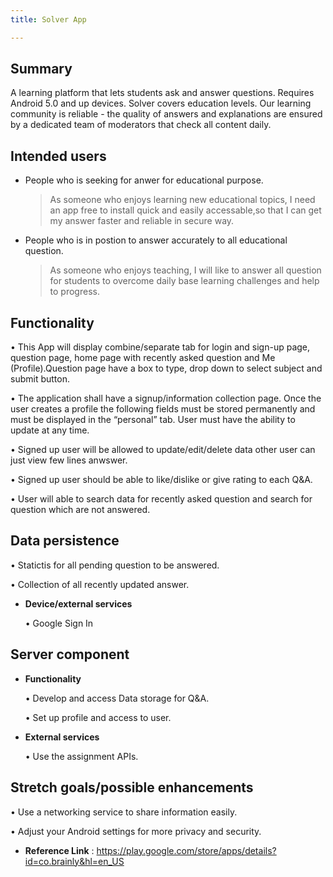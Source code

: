 ```yaml
---
title: Solver App

---
```


## Summary

A learning platform that lets students ask and answer questions. Requires Android 5.0 and up devices. 
Solver covers education levels. Our learning community is reliable - the quality of answers and explanations are ensured by a dedicated team of moderators that check all content daily.

## Intended users


* People who is seeking for anwer for educational purpose. 
    > As someone who enjoys learning new educational topics, I need an app free to install quick and easily accessable,so that I can get my answer faster and reliable in secure way.
 * People who is in postion to answer accurately to all educational question. 
    > As someone who enjoys teaching, I will like to answer all question for students to overcome daily base learning challenges and help to progress.

## Functionality

• This App will display combine/separate tab for login and sign-up page, question page, home page with recently asked question and Me (Profile).Question page have a box to type, drop down to select subject and submit button.

• The application shall have a signup/information collection page. Once the user creates a profile the following fields must be stored permanently and must be displayed in the “personal” tab. User must have the ability to update at any time. 

• Signed up user will be allowed to update/edit/delete data other user can just view few lines anwswer.  

• Signed up user should be able to like/dislike or give rating to each Q&A.

• User will able to search data for recently asked question and search for question which are not answered.

##  Data persistence
 
   • Statictis for all pending question to be answered.
   
   • Collection of all recently updated answer.

* **Device/external services**

    • Google Sign In

## Server component

* **Functionality**

    • Develop and access Data storage for Q&A.

    • Set up profile and access to user.


* **External services**

    • Use the assignment APIs.

## Stretch goals/possible enhancements 

   • Use a networking service to share information easily.

   • Adjust your Android settings for more privacy and security.

 * **Reference Link** : https://play.google.com/store/apps/details?id=co.brainly&hl=en_US

